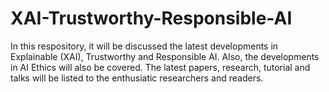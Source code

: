 # XAI-Trustworthy-Responsible-AI

In this respository, it will be discussed the latest developments in Explainable (XAI), Trustworthy and Responsible AI. Also, the developments in AI Ethics will also be covered. The latest papers, research, tutorial and talks will be listed to the enthusiatic researchers and readers.
